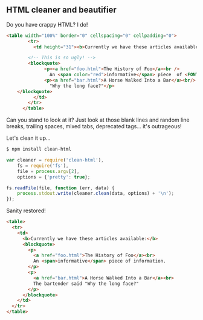 ## HTML cleaner and beautifier

Do you have crappy HTML? I do!

```html
<table width="100%" border="0" cellspacing="0" cellpadding="0">
        <tr>
          <td height="31"><b>Currently we have these articles available:</b>

        <!-- This is so ugly! -->
        <blockquote>
              <p><a href="foo.html">The History of Foo</a><br />    
                An <span color="red">informative</span> piece  of <FONT FACE="ARIAL">information</FONT>.</p>
              <p><a href="bar.html">A Horse Walked Into a Bar</a><br/> The bartender said
                "Why the long face?"</p>
	</blockquote>
          </td>
        </tr>
      </table>
```

Can you stand to look at it? Just look at those blank lines and random line breaks, trailing spaces, mixed tabs, deprecated tags... it's outrageous!

Let's clean it up...

```bash
$ npm install clean-html
```

```javascript
var cleaner = require('clean-html'),
    fs = require('fs'),
    file = process.argv[2],
    options = {'pretty': true};

fs.readFile(file, function (err, data) {
    process.stdout.write(cleaner.clean(data, options) + '\n');
});
```

Sanity restored!

```html
<table>
  <tr>
    <td>
      <b>Currently we have these articles available:</b>
      <blockquote>
        <p>
          <a href="foo.html">The History of Foo</a><br>
          An <span>informative</span> piece of information.
        </p>
        <p>
          <a href="bar.html">A Horse Walked Into a Bar</a><br>
          The bartender said "Why the long face?"
        </p>
      </blockquote>
    </td>
  </tr>
</table>
```
